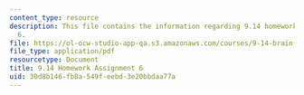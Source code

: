 ```yaml
---
content_type: resource
description: This file contains the information regarding 9.14 homework assignment
  6.
file: https://ol-ocw-studio-app-qa.s3.amazonaws.com/courses/9-14-brain-structure-and-its-origins-spring-2014/30d8b146fb8a549feebd3e20bbdaa77a_MIT9_14S14_Homework6.pdf
file_type: application/pdf
resourcetype: Document
title: 9.14 Homework Assignment 6
uid: 30d8b146-fb8a-549f-eebd-3e20bbdaa77a
---
```

